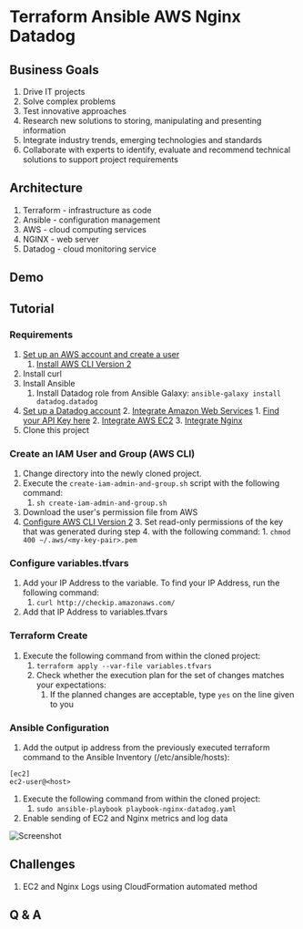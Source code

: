# Terraform Ansible AWS Nginx Datadog

## Business Goals
1. Drive IT projects
1. Solve complex problems
1. Test innovative approaches
1. Research new solutions to storing, manipulating and presenting information
1. Integrate industry trends, emerging technologies and standards
1. Collaborate with experts to identify, evaluate and recommend technical solutions to support project requirements

## Architecture
1. Terraform - infrastructure as code
1. Ansible - configuration management
1. AWS - cloud computing services
1. NGINX - web server
1. Datadog - cloud monitoring service

## Demo

## Tutorial

### Requirements
1. [Set up an AWS account and create a user](https://docs.aws.amazon.com/polly/latest/dg/setting-up.html "Set up an AWS account and create a user")
	1. [Install AWS CLI Version 2](https://docs.aws.amazon.com/cli/latest/userguide/install-cliv2.html "Install AWS CLI Version 2")
3. Install curl
4. Install Ansible
	1. Install Datadog role from Ansible Galaxy: `ansible-galaxy install datadog.datadog`
2. [Set up a Datadog account](https://app.datadoghq.com/signup "Set Up a Datadog Account")
	2. [Integrate Amazon Web Services](https://app.datadoghq.com/account/settings#integrations/amazon-web-services "Integrate Amazon Web Services")
		1. [Find your API Key here](https://app.datadoghq.com/account/settings#api "Find Your API Key Here")
	2. [Integrate AWS EC2](https://app.datadoghq.com/account/settings#integrations/amazon_ec2 "Integrate AWS EC2")
	3. [Integrate Nginx](https://app.datadoghq.com/account/settings#integrations/nginx "Integrate Nginx")
2. Clone this project

### Create an IAM User and Group (AWS CLI)

1. Change directory into the newly cloned project.
1. Execute the `create-iam-admin-and-group.sh` script with the following command:
	1. `sh create-iam-admin-and-group.sh`
1. Download the user's permission file from AWS 
2. [Configure AWS CLI Version 2](https://docs.aws.amazon.com/cli/latest/userguide/cli-chap-configure.html "Configure AWS CLI Version 2")
	3. Set read-only permissions of the key that was generated during step 4. with the following command:
		1. `chmod 400 ~/.aws/<my-key-pair>.pem`

### Configure variables.tfvars

1. Add your IP Address to the variable. To find your IP Address, run the following command:
	1. `curl http://checkip.amazonaws.com/`
2. Add that IP Address to variables.tfvars

### Terraform Create
1. Execute the following command from within the cloned project:
	1. `terraform apply --var-file variables.tfvars`
	2. Check whether the execution plan for the set of changes matches your expectations:
		1. If the planned changes are acceptable, type `yes` on the line given to you

### Ansible Configuration
1. Add the output ip address from the previously executed terraform command to the Ansible Inventory (/etc/ansible/hosts):
```
[ec2]
ec2-user@<host>
```
1. Execute the following command from within the cloned project:
	1. `sudo ansible-playbook playbook-nginx-datadog.yaml`
2. Enable sending of EC2 and Nginx metrics and log data

![Screenshot]("Datadog.gif")

## Challenges
1. EC2 and Nginx Logs using CloudFormation automated method

## Q & A